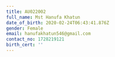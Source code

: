 ```yaml
---
title: AU022002
full_name: Mst Hanufa Khatun
date_of_birth: 2020-02-24T06:43:41.876Z
gender: Female
email: hanufakhatun546@gmail.com
contact_no: 1728219121
birth_cert: ''
---
```


